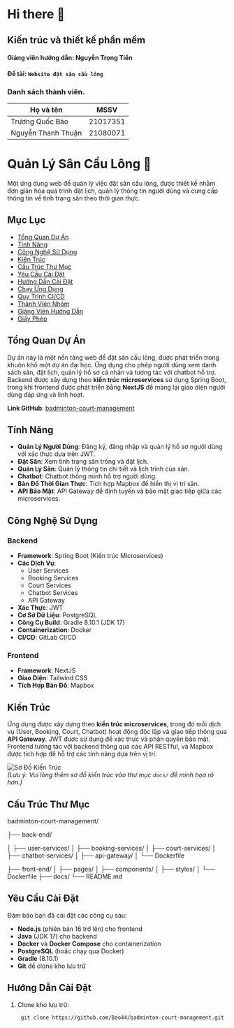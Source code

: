 # Hi there 👋

## Kiến trúc và thiết kế phần mềm

#### Giảng viên hướng dẫn: Nguyễn Trọng Tiến

#### Đề tài: `Website đặt sân cầu lông`

### Danh sách thành viên.

| **Họ và tên**      | **MSSV** |
|-----------------|:-------------------:|
| Trương Quốc Bảo |      21017351       |
| Nguyễn Thanh Thuận|      21080071     |


# Quản Lý Sân Cầu Lông 🏸

Một ứng dụng web để quản lý việc đặt sân cầu lông, được thiết kế nhằm đơn giản hóa quá trình đặt lịch, quản lý thông tin người dùng và cung cấp thông tin về tình trạng sân theo thời gian thực.

## Mục Lục
- [Tổng Quan Dự Án](#tổng-quan-dự-án)
- [Tính Năng](#tính-năng)
- [Công Nghệ Sử Dụng](#công-nghệ-sử-dụng)
- [Kiến Trúc](#kiến-trúc)
- [Cấu Trúc Thư Mục](#cấu-trúc-thư-mục)
- [Yêu Cầu Cài Đặt](#yêu-cầu-cài-đặt)
- [Hướng Dẫn Cài Đặt](#hướng-dẫn-cài-đặt)
- [Chạy Ứng Dụng](#chạy-ứng-dụng)
- [Quy Trình CI/CD](#quy-trình-cicd)
- [Thành Viên Nhóm](#thành-viên-nhóm)
- [Giảng Viên Hướng Dẫn](#giảng-viên-hướng-dẫn)
- [Giấy Phép](#giấy-phép)

## Tổng Quan Dự Án
Dự án này là một nền tảng web để đặt sân cầu lông, được phát triển trong khuôn khổ một dự án đại học. Ứng dụng cho phép người dùng xem danh sách sân, đặt lịch, quản lý hồ sơ cá nhân và tương tác với chatbot hỗ trợ. Backend được xây dựng theo **kiến trúc microservices** sử dụng Spring Boot, trong khi frontend được phát triển bằng **NextJS** để mang lại giao diện người dùng đáp ứng và linh hoạt.

**Link GitHub**: [badminton-court-management](https://github.com/Bao44/badminton-court-management.git)

## Tính Năng
- **Quản Lý Người Dùng**: Đăng ký, đăng nhập và quản lý hồ sơ người dùng với xác thực dựa trên JWT.
- **Đặt Sân**: Xem tình trạng sân trống và đặt lịch.
- **Quản Lý Sân**: Quản lý thông tin chi tiết và lịch trình của sân.
- **Chatbot**: Chatbot thông minh hỗ trợ người dùng.
- **Bản Đồ Thời Gian Thực**: Tích hợp Mapbox để hiển thị vị trí sân.
- **API Bảo Mật**: API Gateway để định tuyến và bảo mật giao tiếp giữa các microservices.

## Công Nghệ Sử Dụng
### Backend
- **Framework**: Spring Boot (Kiến trúc Microservices)
- **Các Dịch Vụ**:
  - User Services
  - Booking Services
  - Court Services
  - Chatbot Services
  - API Gateway
- **Xác Thực**: JWT
- **Cơ Sở Dữ Liệu**: PostgreSQL
- **Công Cụ Build**: Gradle 8.10.1 (JDK 17)
- **Containerization**: Docker
- **CI/CD**: GitLab CI/CD

### Frontend
- **Framework**: NextJS
- **Giao Diện**: Tailwind CSS
- **Tích Hợp Bản Đồ**: Mapbox

## Kiến Trúc
Ứng dụng được xây dựng theo **kiến trúc microservices**, trong đó mỗi dịch vụ (User, Booking, Court, Chatbot) hoạt động độc lập và giao tiếp thông qua **API Gateway**. JWT được sử dụng để xác thực và phân quyền bảo mật. Frontend tương tác với backend thông qua các API RESTful, và Mapbox được tích hợp để hỗ trợ các tính năng dựa trên vị trí.

![Sơ Đồ Kiến Trúc](docs/architecture-diagram.png)  
*(Lưu ý: Vui lòng thêm sơ đồ kiến trúc vào thư mục `docs/` để minh họa rõ hơn.)*

## Cấu Trúc Thư Mục
badminton-court-management/

├── back-end/

│   ├── user-services/
│   ├── booking-services/
│   ├── court-services/
│   ├── chatbot-services/
│   ├── api-gateway/
│   └── Dockerfile

├── front-end/
│   ├── pages/
│   ├── components/
│   ├── styles/
│   └── Dockerfile
├── docs/
└── README.md


## Yêu Cầu Cài Đặt
Đảm bảo bạn đã cài đặt các công cụ sau:
- **Node.js** (phiên bản 16 trở lên) cho frontend
- **Java** (JDK 17) cho backend
- **Docker** và **Docker Compose** cho containerization
- **PostgreSQL** (hoặc chạy qua Docker)
- **Gradle** (8.10.1)
- **Git** để clone kho lưu trữ

## Hướng Dẫn Cài Đặt
1. Clone kho lưu trữ:
   ```bash
    git clone https://github.com/Bao44/badminton-court-management.git
   ```
 